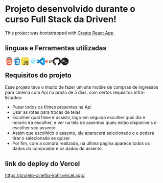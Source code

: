 # Projeto desenvolvido durante o curso Full Stack da Driven!

This project was bootstrapped with [Create React App](https://github.com/facebook/create-react-app).

## linguas e Ferramentas utilizadas
<img align="left" alt="HTML5" width="26px" src="https://raw.githubusercontent.com/github/explore/80688e429a7d4ef2fca1e82350fe8e3517d3494d/topics/html/html.png" />
<img align="left" alt="CSS3" width="26px" src="https://raw.githubusercontent.com/github/explore/80688e429a7d4ef2fca1e82350fe8e3517d3494d/topics/css/css.png" />
<img align="left" alt="JavaScript" width="26px" src="https://raw.githubusercontent.com/github/explore/80688e429a7d4ef2fca1e82350fe8e3517d3494d/topics/javascript/javascript.png" />
<img align="left" alt="React" width="26px" src="https://raw.githubusercontent.com/github/explore/80688e429a7d4ef2fca1e82350fe8e3517d3494d/topics/react/react.png" />
<img align="left" alt="Visual Studio Code" width="26px" src="https://raw.githubusercontent.com/github/explore/80688e429a7d4ef2fca1e82350fe8e3517d3494d/topics/visual-studio-code/visual-studio-code.png" />
<img align="left" alt="Git" width="26px" src="https://raw.githubusercontent.com/github/explore/80688e429a7d4ef2fca1e82350fe8e3517d3494d/topics/git/git.png" />
<img align="left" alt="GitHub" width="26px" src="https://raw.githubusercontent.com/github/explore/78df643247d429f6cc873026c0622819ad797942/topics/github/github.png" />
<img align="left" alt="Terminal" width="26px" src="https://raw.githubusercontent.com/github/explore/80688e429a7d4ef2fca1e82350fe8e3517d3494d/topics/terminal/terminal.png" />
<br/>

## Requisitos do projeto

Esse projeto teve o intuito de fazer um site mobile de compras de ingressos para cinema com Api no prazo de 5 dias, com certos requisitos infra-listados:
- Puxar todos os filmes presentes na Api
- Usar as rotas para trocas de telas
- Escolher qual filme ir assistir, logo em seguida escolher qual dia e horario irá escolher, e ver na tela de assentos quais estão disponiveis e escolher seu assento.
- Assim que escolhido o assento, ele aparecerá selecionado e e poderá tirar o selecionado se quiser.
- Por fim, com a compra realizada, na ultima pagina aparece todos os dados do comprador e os dados do assento. 
 

## link do deploy do Vercel
https://projeto-cineflix-kohl.vercel.app/
